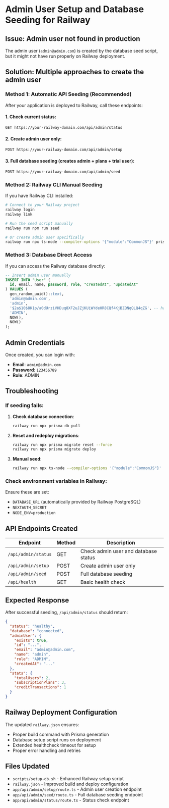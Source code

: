# Admin User Setup and Database Seeding for Railway

## Issue: Admin user not found in production

The admin user (`admin@admin.com`) is created by the database seed script, but it might not have run properly on Railway deployment.

## Solution: Multiple approaches to create the admin user

### Method 1: Automatic API Seeding (Recommended)

After your application is deployed to Railway, call these endpoints:

#### 1. Check current status:
```bash
GET https://your-railway-domain.com/api/admin/status
```

#### 2. Create admin user only:
```bash
POST https://your-railway-domain.com/api/admin/setup
```

#### 3. Full database seeding (creates admin + plans + trial user):
```bash
POST https://your-railway-domain.com/api/admin/seed
```

### Method 2: Railway CLI Manual Seeding

If you have Railway CLI installed:

```bash
# Connect to your Railway project
railway login
railway link

# Run the seed script manually
railway run npm run seed

# Or create admin user specifically
railway run npx ts-node --compiler-options '{"module":"CommonJS"}' prisma/seed.ts
```

### Method 3: Database Direct Access

If you can access the Railway database directly:

```sql
-- Insert admin user manually
INSERT INTO "User" (
  id, email, name, password, role, "createdAt", "updatedAt"
) VALUES (
  gen_random_uuid()::text,
  'admin@admin.com', 
  'admin',
  '$2a$10$8K1p/a0dUrziVHDuq8XF2uJZjKUiWYdeHR8CQf4KjBZQNqQLQ4qZG', -- hashed '123456789'
  'ADMIN',
  NOW(),
  NOW()
);
```

## Admin Credentials

Once created, you can login with:
- **Email**: `admin@admin.com`
- **Password**: `123456789`
- **Role**: ADMIN

## Troubleshooting

### If seeding fails:

1. **Check database connection**:
   ```bash
   railway run npx prisma db pull
   ```

2. **Reset and redeploy migrations**:
   ```bash
   railway run npx prisma migrate reset --force
   railway run npx prisma migrate deploy
   ```

3. **Manual seed**:
   ```bash
   railway run npx ts-node --compiler-options '{"module":"CommonJS"}' prisma/seed.ts
   ```

### Check environment variables in Railway:

Ensure these are set:
- `DATABASE_URL` (automatically provided by Railway PostgreSQL)
- `NEXTAUTH_SECRET`
- `NODE_ENV=production`

## API Endpoints Created

| Endpoint | Method | Description |
|----------|--------|-------------|
| `/api/admin/status` | GET | Check admin user and database status |
| `/api/admin/setup` | POST | Create admin user only |
| `/api/admin/seed` | POST | Full database seeding |
| `/api/health` | GET | Basic health check |

## Expected Response

After successful seeding, `/api/admin/status` should return:

```json
{
  "status": "healthy",
  "database": "connected",
  "adminUser": {
    "exists": true,
    "id": "...",
    "email": "admin@admin.com",
    "name": "admin",
    "role": "ADMIN",
    "createdAt": "..."
  },
  "stats": {
    "totalUsers": 2,
    "subscriptionPlans": 3,
    "creditTransactions": 1
  }
}
```

## Railway Deployment Configuration

The updated `railway.json` ensures:
- Proper build command with Prisma generation
- Database setup script runs on deployment
- Extended healthcheck timeout for setup
- Proper error handling and retries

## Files Updated

- `scripts/setup-db.sh` - Enhanced Railway setup script
- `railway.json` - Improved build and deploy configuration
- `app/api/admin/setup/route.ts` - Admin user creation endpoint
- `app/api/admin/seed/route.ts` - Full database seeding endpoint  
- `app/api/admin/status/route.ts` - Status check endpoint